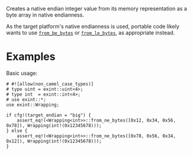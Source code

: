 Creates a native endian integer value from its memory representation as a byte
array in native endianness.

As the target platform's native endianness is used, portable code likely wants
to use [`from_be_bytes`] or [`from_le_bytes`], as appropriate instead.

[`from_be_bytes`]: Self::from_be_bytes
[`from_le_bytes`]: Self::from_le_bytes

# Examples

Basic usage:

```
# #![allow(non_camel_case_types)]
# type uint = exint::uint<4>;
# type int  = exint::int<4>;
# use exint::*;
use exint::Wrapping;

if cfg!(target_endian = "big") {
    assert_eq!(<Wrapping<int>>::from_ne_bytes([0x12, 0x34, 0x56, 0x78]), Wrapping(int!(0x12345678)));
} else {
    assert_eq!(<Wrapping<int>>::from_ne_bytes([0x78, 0x56, 0x34, 0x12]), Wrapping(int!(0x12345678)));
}
```
